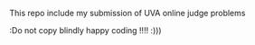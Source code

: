 This repo include my submission of UVA online judge problems

:Do not copy blindly happy coding !!!! :)))
